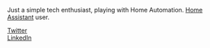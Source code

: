 Just a simple tech enthusiast, playing with Home Automation.
[Home Assistant](https://www.home-assistant.io/) user.

[Twitter](https://twitter.com/fskelly)  
[LinkedIn](https://www.linkedin.com/in/fletcherkelly")
